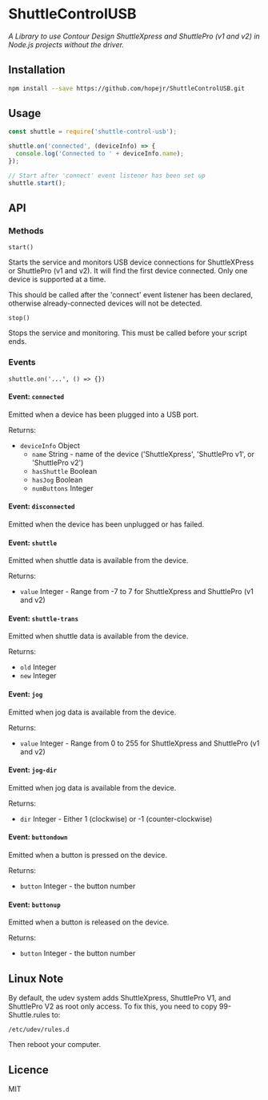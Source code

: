 # ShuttleControlUSB

_A Library to use Contour Design ShuttleXpress and ShuttlePro (v1 and v2) in Node.js projects without the driver._

## Installation
```sh
npm install --save https://github.com/hopejr/ShuttleControlUSB.git
```

## Usage
```javascript
const shuttle = require('shuttle-control-usb');

shuttle.on('connected', (deviceInfo) => {
  console.log('Connected to ' + deviceInfo.name);
});

// Start after 'connect' event listener has been set up
shuttle.start();
```

## API

### Methods
`start()`

Starts the service and monitors USB device connections for ShuttleXPress or ShuttlePro (v1 and v2). It will find the first device connected. Only one device is supported at a time.

This should be called after the 'connect' event listener has been declared, otherwise already-connected devices will not be detected.


`stop()`

Stops the service and monitoring. This must be called before your script ends.

### Events
`shuttle.on('...', () => {})`

#### Event: `connected`
Emitted when a device has been plugged into a USB port.

Returns:
- `deviceInfo` Object
  - `name` String - name of the device ('ShuttleXpress', 'ShuttlePro v1', or 'ShuttlePro v2')
  - `hasShuttle` Boolean
  - `hasJog` Boolean
  - `numButtons` Integer

#### Event: `disconnected`
Emitted when the device has been unplugged or has failed.

#### Event: `shuttle`
Emitted when shuttle data is available from the device.

Returns:
- `value` Integer - Range from -7 to 7 for ShuttleXpress and ShuttlePro (v1 and v2)

#### Event: `shuttle-trans`
Emitted when shuttle data is available from the device.

Returns:
- `old` Integer
- `new` Integer

#### Event: `jog`
Emitted when jog data is available from the device.

Returns:
- `value` Integer - Range from 0 to 255 for ShuttleXpress and ShuttlePro (v1 and v2)

#### Event: `jog-dir`
Emitted when jog data is available from the device.

Returns:
- `dir` Integer - Either 1 (clockwise) or -1 (counter-clockwise)

#### Event: `buttondown`
Emitted when a button is pressed on the device.

Returns:
- `button` Integer - the button number

#### Event: `buttonup`
Emitted when a button is released on the device.

Returns:
- `button` Integer - the button number


## Linux Note
By default, the udev system adds ShuttleXpress, ShuttlePro V1, and ShuttlePro V2 as root only access. To fix this, you need to copy 99-Shuttle.rules to:
```
/etc/udev/rules.d
```
Then reboot your computer.


## Licence
MIT

